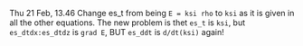 Thu 21 Feb, 13.46
Change es_t from being `E = ksi rho` to `ksi` as it is given in all the other equations.
The new problem is thet `es_t` is `ksi`, but `es_dtdx:es_dtdz` is `grad E`, BUT `es_ddt` is `d/dt(ksi)` again!
